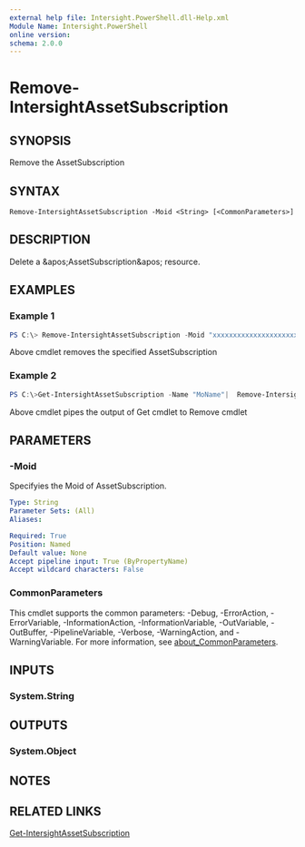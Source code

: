 ```yaml
---
external help file: Intersight.PowerShell.dll-Help.xml
Module Name: Intersight.PowerShell
online version:
schema: 2.0.0
---
```


# Remove-IntersightAssetSubscription

## SYNOPSIS
Remove the AssetSubscription

## SYNTAX

```
Remove-IntersightAssetSubscription -Moid <String> [<CommonParameters>]
```

## DESCRIPTION
Delete a &amp;apos;AssetSubscription&amp;apos; resource.

## EXAMPLES

### Example 1
```powershell
PS C:\> Remove-IntersightAssetSubscription -Moid "xxxxxxxxxxxxxxxxxxxxxxxxxxx"
```
Above cmdlet removes the specified AssetSubscription 

### Example 2
```powershell
PS C:\>Get-IntersightAssetSubscription -Name "MoName"|  Remove-IntersightAssetSubscription
```
Above cmdlet pipes the output of Get cmdlet to Remove cmdlet

## PARAMETERS

### -Moid
Specifyies the Moid of AssetSubscription.

```yaml
Type: String
Parameter Sets: (All)
Aliases:

Required: True
Position: Named
Default value: None
Accept pipeline input: True (ByPropertyName)
Accept wildcard characters: False
```

### CommonParameters
This cmdlet supports the common parameters: -Debug, -ErrorAction, -ErrorVariable, -InformationAction, -InformationVariable, -OutVariable, -OutBuffer, -PipelineVariable, -Verbose, -WarningAction, and -WarningVariable. For more information, see [about_CommonParameters](http://go.microsoft.com/fwlink/?LinkID=113216).

## INPUTS

### System.String

## OUTPUTS

### System.Object
## NOTES

## RELATED LINKS

[Get-IntersightAssetSubscription](./Get-IntersightAssetSubscription.md)

